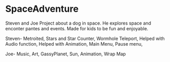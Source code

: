# SpaceAdventure

Steven and Joe Project about a dog in space. He explores space and enconter pantes and events.
Made for kids to be fun and enjoyable. 

Steven-
Metroited,
Stars and Star Counter,
Wormhole Teleport,
Helped with Audio function,
Helped with Animation,
Main Menu,
Pause menu,

Joe-
Music,
Art,
GassyPlanet,
Sun,
Animation,
Wrap Map



